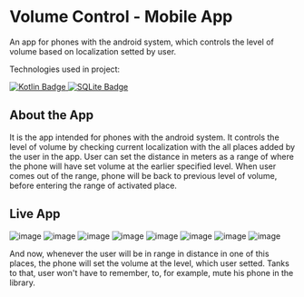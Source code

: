 # Volume Control - Mobile App
An app for phones with the android system, which controls the level of volume based on localization setted by user.

Technologies used in project:

<div id="badges">
  <a href="#">
    <img src="https://img.shields.io/badge/kotlin-%237F52FF.svg?style=for-the-badge&logo=kotlin&logoColor=white" alt="Kotlin Badge"/>
  </a>
  <a href="#">
    <img src="https://img.shields.io/badge/sqlite-%2307405e.svg?style=for-the-badge&logo=sqlite&logoColor=white" alt="SQLite Badge">
  </a>
</div>

## About the App
It is the app intended for phones with the android system. It controls the level of volume by checking current localization with the all places added by the user
in the app. User can set the distance in meters as a range of where the phone will have set volume at the earlier specified level. When user comes out of the range,
phone will be back to previous level of volume, before entering the range of activated place.

## Live App
![image](https://github.com/Kstyk/Volume-Control---Mobile-App/assets/80002380/2e07d412-9e20-4707-8b5e-c735d112cb10)
![image](https://github.com/Kstyk/Volume-Control---Mobile-App/assets/80002380/a47d871a-a5b9-4783-9d3c-a53f31805bc2)
![image](https://github.com/Kstyk/Volume-Control---Mobile-App/assets/80002380/94a61321-981a-4edb-ab33-1ac53e07c693)
![image](https://github.com/Kstyk/Volume-Control---Mobile-App/assets/80002380/96ad0c66-c454-4b9c-a2a2-af55d4d6f3c5)
![image](https://github.com/Kstyk/Volume-Control---Mobile-App/assets/80002380/66a98e54-1146-4ae0-8062-8161043c135b)
![image](https://github.com/Kstyk/Volume-Control---Mobile-App/assets/80002380/bce2dcf9-2af8-420a-b7e2-3446fbc17426)
![image](https://github.com/Kstyk/Volume-Control---Mobile-App/assets/80002380/b049912b-e96f-4b1f-b499-414fe612fdb0)
![image](https://github.com/Kstyk/Volume-Control---Mobile-App/assets/80002380/317c15ba-1923-41d2-a9ef-61fb4b0cc9fd)

And now, whenever the user will be in range in distance in one of this places, the phone will set the volume at the level, which user setted. Tanks to that, user won't have to remember,
to, for example, mute his phone in the library.
